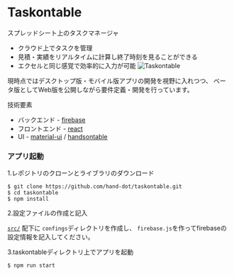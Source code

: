 # Taskontable

スプレッドシート上のタスクマネージャ

 * クラウド上でタスクを管理
 * 見積・実績をリアルタイムに計算し終了時刻を見ることができる
 * エクセルと同じ感覚で効率的に入力が可能
![Taskontable](https://user-images.githubusercontent.com/24843808/33806686-1e6c72e0-de0f-11e7-95d3-ffa1e436d93b.png)

現時点ではデスクトップ版・モバイル版アプリの開発を視野に入れつつ、
ベータ版としてWeb版を公開しながら要件定義・開発を行っています。


技術要素
 * バックエンド - [firebase](https://firebase.google.com/)
 * フロントエンド - [react](https://reactjs.org/)
 * UI - [material-ui](https://material-ui-next.com/) / [handsontable](https://handsontable.com/)

### アプリ起動

1.レポジトリのクローンとライブラリのダウンロード
```
$ git clone https://github.com/hand-dot/taskontable.git
$ cd taskontable
$ npm install
```

2.設定ファイルの作成と記入

[`src/`](https://github.com/hand-dot/taskontable/tree/master/src) 配下に `confings`ディレクトリを作成し、
`firebase.js`を作ってfirebaseの設定情報を記入してください。

3.taskontableディレクトリ上でアプリを起動
```
$ npm run start
```
